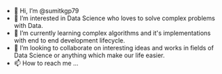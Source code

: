 - 👋 Hi, I’m @sumitkgp79
- 👀 I’m interested in Data Science who loves to solve complex problems with Data.
- 🌱 I’m currently learning complex algorithms and it's implementations with end to end development lifecycle.
- 💞️ I’m looking to collaborate on interesting ideas and works in fields of Data Science or anything which make our life easier. 
- 📫 How to reach me ...

<!---
sumitkgp79/sumitkgp79 is a ✨ special ✨ repository because its `README.md` (this file) appears on your GitHub profile.
You can click the Preview link to take a look at your changes.
--->
